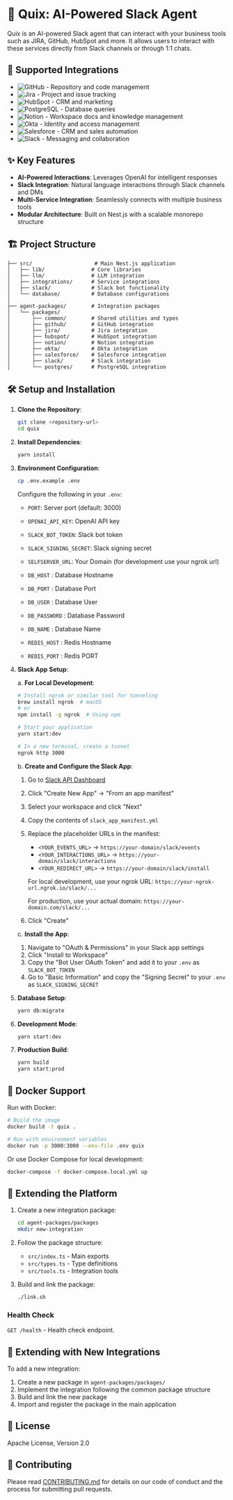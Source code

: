 # 🚀 Quix: AI-Powered Slack Agent

Quix is an AI-powered Slack agent that can interact with your business tools such as JIRA, GitHub, HubSpot and more. It allows users to interact with these services directly from Slack channels or through 1:1 chats.

## 🔗 Supported Integrations

- ![GitHub](https://img.shields.io/badge/GitHub-181717?style=for-the-badge&logo=github&logoColor=white) - Repository and code management
- ![Jira](https://img.shields.io/badge/Jira-0052CC?style=for-the-badge&logo=jira&logoColor=white) - Project and issue tracking
- ![HubSpot](https://img.shields.io/badge/HubSpot-FF7A59?style=for-the-badge&logo=hubspot&logoColor=white) - CRM and marketing
- ![PostgreSQL](https://img.shields.io/badge/PostgreSQL-316192?style=for-the-badge&logo=postgresql&logoColor=white) - Database queries
- ![Notion](https://img.shields.io/badge/Notion-000000?style=for-the-badge&logo=notion&logoColor=white) - Workspace docs and knowledge management
- ![Okta](https://img.shields.io/badge/Okta-007DC1?style=for-the-badge&logo=okta&logoColor=white) - Identity and access management
- ![Salesforce](https://img.shields.io/badge/Salesforce-00A1E0?style=for-the-badge&logo=salesforce&logoColor=white) - CRM and sales automation
- ![Slack](https://img.shields.io/badge/Slack-4A154B?style=for-the-badge&logo=slack&logoColor=white) - Messaging and collaboration

## ✨ Key Features

- **AI-Powered Interactions**: Leverages OpenAI for intelligent responses
- **Slack Integration**: Natural language interactions through Slack channels and DMs
- **Multi-Service Integration**: Seamlessly connects with multiple business tools
- **Modular Architecture**: Built on Nest.js with a scalable monorepo structure

## 🏗️ Project Structure

```
├── src/                    # Main Nest.js application
│   ├── lib/               # Core libraries
│   ├── llm/               # LLM integration
│   ├── integrations/      # Service integrations
│   ├── slack/             # Slack bot functionality
│   └── database/          # Database configurations
│
├── agent-packages/        # Integration packages
│   └── packages/
│       ├── common/        # Shared utilities and types
│       ├── github/        # GitHub integration
│       ├── jira/          # Jira integration
│       ├── hubspot/       # HubSpot integration
│       ├── notion/        # Notion integration
│       ├── okta/          # Okta integration
│       ├── salesforce/    # Salesforce integration
│       ├── slack/         # Slack integration
│       └── postgres/      # PostgreSQL integration
```

## 🛠️ Setup and Installation

1. **Clone the Repository**:

   ```bash
   git clone <repository-url>
   cd quix
   ```

2. **Install Dependencies**:

   ```bash
   yarn install
   ```

3. **Environment Configuration**:

   ```bash
   cp .env.example .env
   ```

   Configure the following in your `.env`:

   - `PORT`: Server port (default: 3000)
   - `OPENAI_API_KEY`: OpenAI API key
   - `SLACK_BOT_TOKEN`: Slack bot token
   - `SLACK_SIGNING_SECRET`: Slack signing secret

   - `SELFSERVER_URL`: Your Domain (for development use your ngrok url)

   - `DB_HOST` : Database Hostname
   - `DB_PORT` : Database Port
   - `DB_USER` : Database User
   - `DB_PASSWORD` : Database Password
   - `DB_NAME` : Database Name

   - `REDIS_HOST` : Redis Hostname
   - `REDIS_PORT` : Redis PORT

4. **Slack App Setup**:

   a. **For Local Development**:

   ```bash
   # Install ngrok or similar tool for tunneling
   brew install ngrok  # macOS
   # or
   npm install -g ngrok  # Using npm

   # Start your application
   yarn start:dev

   # In a new terminal, create a tunnel
   ngrok http 3000
   ```

   b. **Create and Configure the Slack App**:

   1. Go to [Slack API Dashboard](https://api.slack.com/apps)
   2. Click "Create New App" → "From an app manifest"
   3. Select your workspace and click "Next"
   4. Copy the contents of `slack_app_manifest.yml`
   5. Replace the placeholder URLs in the manifest:

      - `<YOUR_EVENTS_URL>` → `https://your-domain/slack/events`
      - `<YOUR_INTERACTIONS_URL>` → `https://your-domain/slack/interactions`
      - `<YOUR_REDIRECT_URL>` → `https://your-domain/slack/install`

      For local development, use your ngrok URL: `https://your-ngrok-url.ngrok.io/slack/...`

      For production, use your actual domain: `https://your-domain.com/slack/...`

   6. Click "Create"

   c. **Install the App**:

   1. Navigate to "OAuth & Permissions" in your Slack app settings
   2. Click "Install to Workspace"
   3. Copy the "Bot User OAuth Token" and add it to your `.env` as `SLACK_BOT_TOKEN`
   4. Go to "Basic Information" and copy the "Signing Secret" to your `.env` as `SLACK_SIGNING_SECRET`

5. **Database Setup**:

   ```bash
   yarn db:migrate
   ```

6. **Development Mode**:

   ```bash
   yarn start:dev
   ```

7. **Production Build**:
   ```bash
   yarn build
   yarn start:prod
   ```

## 🐳 Docker Support

Run with Docker:

```bash
# Build the image
docker build -t quix .

# Run with environment variables
docker run -p 3000:3000 --env-file .env quix
```

Or use Docker Compose for local development:

```bash
docker-compose -f docker-compose.local.yml up
```

## 🧩 Extending the Platform

1. Create a new integration package:

   ```bash
   cd agent-packages/packages
   mkdir new-integration
   ```

2. Follow the package structure:

   - `src/index.ts` - Main exports
   - `src/types.ts` - Type definitions
   - `src/tools.ts` - Integration tools

3. Build and link the package:
   ```bash
   ./link.sh
   ```

### Health Check

`GET /health` - Health check endpoint.

## 🧩 Extending with New Integrations

To add a new integration:

1. Create a new package in `agent-packages/packages/`
2. Implement the integration following the common package structure
3. Build and link the new package
4. Import and register the package in the main application

## 📜 License

Apache License, Version 2.0

## 🤝 Contributing

Please read [CONTRIBUTING.md](CONTRIBUTING.md) for details on our code of conduct and the process for submitting pull requests.
